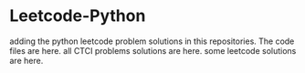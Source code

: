 # Leetcode-Python
adding the python leetcode problem solutions in this repositories. 
The code files are here.
all CTCI problems solutions are here.
some leetcode solutions are here.
































































































































































































































































































































































































































































































































































































































































































